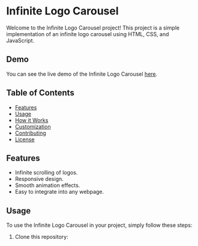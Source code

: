 # Infinite Logo Carousel

Welcome to the Infinite Logo Carousel project! This project is a simple implementation of an infinite logo carousel using HTML, CSS, and JavaScript.

## Demo

You can see the live demo of the Infinite Logo Carousel [here](demo_url_here).

## Table of Contents

- [Features](#features)
- [Usage](#usage)
- [How it Works](#how-it-works)
- [Customization](#customization)
- [Contributing](#contributing)
- [License](#license)

## Features

- Infinite scrolling of logos.
- Responsive design.
- Smooth animation effects.
- Easy to integrate into any webpage.

## Usage

To use the Infinite Logo Carousel in your project, simply follow these steps:

1. Clone this repository:

